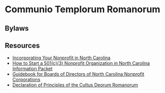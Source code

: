 # Communio Templorum Romanorum
## Bylaws

## Resources
* [Incorporating Your Nonprofit in North Carolina](https://www.ncsbc.net/DocumentMaster.aspx?doc=3252)
* [How to Start a 501(c)(3) Nonprofit Organization in North Carolina Information Packet](https://www.ncnonprofits.org/sites/default/files/HowToStartA501%28c%29%283%29Nonprofit_1_0.pdf)
* [Guidebook for Boards of Directors of North Carolina Nonprofit Corporations](https://users.wfu.edu/palmitar/Books/Guidebook-2ed.pdf)
* [Declaration of Principles of the Cultus Deorum Romanorum](http://romanrepublic.org/bibliotheca/wiki/cd_declaration.html)
